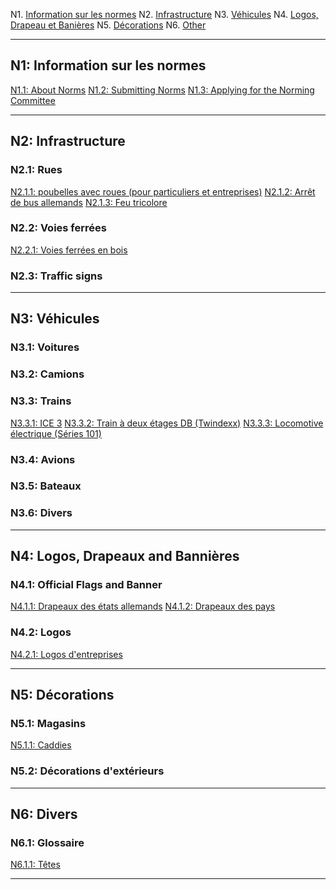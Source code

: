 
N1. [Information sur les normes](#n1-information-sur-les-normes)
N2. [Infrastructure](#n2-infrastructure)
N3. [Véhicules](#n3-véhicules)
N4. [Logos, Drapeau et Banières](#n4-logos-drapeaux-et-banières)
N5. [Décorations](#n5-décorations)
N6. [Other](#n6-other)

***

## N1: Information sur les normes

[N1.1: About Norms](/BTFR/N1.1_FR)
[N1.2: Submitting Norms](/BTFR/N1.2_FR)
[N1.3: Applying for the Norming Committee](/BTFR/N1.3_FR)

***

## N2: Infrastructure
### N2.1: Rues
[N2.1.1: poubelles avec roues (pour particuliers et entreprises)](/BTFR/N2.1.1_FR)
[N2.1.2: Arrêt de bus allemands](/BTFR/N2.1.2_FR)
[N2.1.3: Feu tricolore](/BTFR/N2.1.3_FR)
### N2.2: Voies ferrées
[N2.2.1: Voies ferrées en bois](/BTFR/N2.2.1_FR)
### N2.3: Traffic signs

***

## N3: Véhicules
### N3.1: Voitures
### N3.2: Camions
### N3.3: Trains
[N3.3.1: ICE 3](/BTFR/N3.3.1_FR)
[N3.3.2: Train à deux étages DB (Twindexx)](/BTFR/N3.3.2_FR)
[N3.3.3: Locomotive électrique (Séries 101)](/BTFR/N3.3.3_FR)
### N3.4: Avions
### N3.5: Bateaux
### N3.6: Divers

***

## N4: Logos, Drapeaux and Bannières
### N4.1: Official Flags and Banner
[N4.1.1: Drapeaux des états allemands](/BTFR/N4.1.1_FR)
[N4.1.2: Drapeaux des pays](/BTFR/N4.1.2_FR)
### N4.2: Logos
[N4.2.1: Logos d'entreprises](/BTFR/N4.2.1_FR)

***

## N5: Décorations
### N5.1: Magasins
[N5.1.1: Caddies](/BTFR/N5.1.1_FR)
### N5.2: Décorations d'extérieurs

***

## N6: Divers
### N6.1: Glossaire
[N6.1.1: Têtes](/BTFR/N6.1.1_FR)

***
